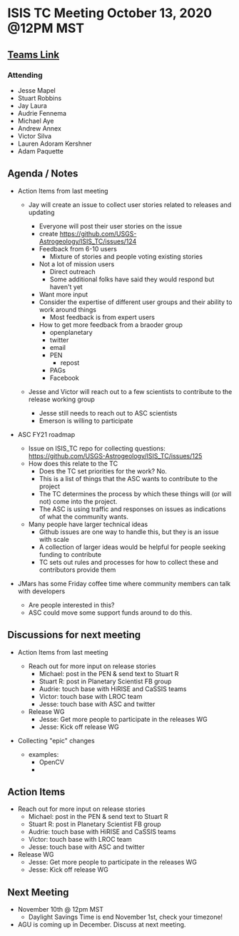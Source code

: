 # ISIS TC Meeting October 13, 2020 @12PM MST

## [Teams Link](https://teams.microsoft.com/dl/launcher/launcher.html?url=%2f_%23%2fl%2fmeetup-join%2f19%3ameeting_YWRkZjdiMGUtZWJlOC00OWMzLThlMTItZTk0Y2MyM2E1MWE0%40thread.v2%2f0%3fcontext%3d%257b%2522Tid%2522%253a%25220693b5ba-4b18-4d7b-9341-f32f400a5494%2522%252c%2522Oid%2522%253a%2522c27c6e98-e45a-45ff-aea5-7f10d6fe67c1%2522%257d%26anon%3dtrue&type=meetup-join&deeplinkId=e54b3969-3c7f-4efb-9cad-ee99cf639f86&directDl=true&msLaunch=true&enableMobilePage=true&suppressPrompt=true)

### Attending

- Jesse Mapel
- Stuart Robbins
- Jay Laura
- Audrie Fennema
- Michael Aye
- Andrew Annex
- Victor Silva
- Lauren Adoram Kershner
- Adam Paquette

## Agenda / Notes

- Action Items from last meeting
  - Jay will create an issue to collect user stories related to releases and updating
    - Everyone will post their user stories on the issue
    - create https://github.com/USGS-Astrogeology/ISIS_TC/issues/124
    - Feedback from 6-10 users
      - Mixture of stories and people voting existing stories
    - Not a lot of mission users
      - Direct outreach
      - Some additional folks have said they would respond but haven't yet
    - Want more input
    - Consider the expertise of different user groups and their ability to work around things
      - Most feedback is from expert users
    - How to get more feedback from a braoder group
      - openplanetary
      - twitter
      - email
      - PEN
        - repost
      - PAGs
      - Facebook

  - Jesse and Victor will reach out to a few scientists to contribute to the release working group
    - Jesse still needs to reach out to ASC scientists
    - Emerson is willing to participate

- ASC FY21 roadmap
  - Issue on ISIS_TC repo for collecting questions: https://github.com/USGS-Astrogeology/ISIS_TC/issues/125
  - How does this relate to the TC
    - Does the TC set priorities for the work? No.
    - This is a list of things that the ASC wants to contribute to the project
    - The TC determines the process by which these things will (or will not) come into the project.
    - The ASC is using traffic and responses on issues as indications of what the community wants.
  - Many people have larger technical ideas
    - Github issues are one way to handle this, but they is an issue with scale
    - A collection of larger ideas would be helpful for people seeking funding to contribute
    - TC sets out rules and processes for how to collect these and contributors provide them

- JMars has some Friday coffee time where community members can talk with developers
  - Are people interested in this?
  - ASC could move some support funds around to do this.

## Discussions for next meeting

- Action Items from last meeting
  - Reach out for more input on release stories
    - Michael: post in the PEN & send text to Stuart R
    - Stuart R: post in Planetary Scientist FB group
    - Audrie: touch base with HiRISE and CaSSIS teams
    - Victor: touch base with LROC team
    - Jesse: touch base with ASC and twitter
  - Release WG
    - Jesse: Get more people to participate in the releases WG
    - Jesse: Kick off release WG

- Collecting "epic" changes
  - examples:
    - OpenCV
    -

## Action Items

- Reach out for more input on release stories
  - Michael: post in the PEN & send text to Stuart R
  - Stuart R: post in Planetary Scientist FB group
  - Audrie: touch base with HiRISE and CaSSIS teams
  - Victor: touch base with LROC team
  - Jesse: touch base with ASC and twitter
- Release WG
  - Jesse: Get more people to participate in the releases WG
  - Jesse: Kick off release WG

## Next Meeting

- November 10th @ 12pm MST
  - Daylight Savings Time is end November 1st, check your timezone!
- AGU is coming up in December. Discuss at next meeting.
